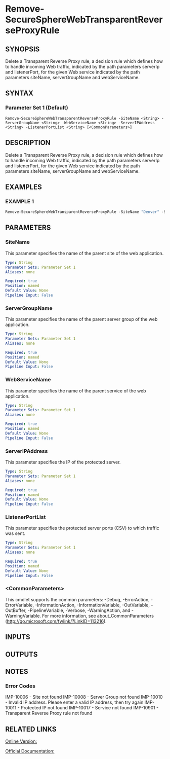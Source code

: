 ﻿# Remove-SecureSphereWebTransparentReverseProxyRule

## SYNOPSIS
Delete a Transparent Reverse Proxy rule, a decision rule which defines how to handle incoming Web traffic, indicated by the path parameters serverIp and listenerPort, for the given Web service indicated by the path parameters siteName, serverGroupName and webServiceName.

## SYNTAX

### Parameter Set 1 (Default)
```
Remove-SecureSphereWebTransparentReverseProxyRule -SiteName <String> -ServerGroupName <String> -WebServiceName <String> -ServerIPAddress <String> -ListenerPortList <String> [<CommonParameters>]
```

## DESCRIPTION
Delete a Transparent Reverse Proxy rule, a decision rule which defines how to handle incoming Web traffic, indicated by the path parameters serverIp and listenerPort, for the given Web service indicated by the path parameters siteName, serverGroupName and webServiceName.

## EXAMPLES

### EXAMPLE 1

```powershell
Remove-SecureSphereWebTransparentReverseProxyRule -SiteName "Denver" -ServerGroupName "HR-Prod" -WebServiceName "ODS-WebService" -ServerIPAddress "10.1.1.2" -ListenerPortList 80
```

## PARAMETERS

### SiteName
This parameter specifies the name of the parent site of the web application.

```yaml
Type: String
Parameter Sets: Parameter Set 1
Aliases: none

Required: true
Position: named
Default Value: None
Pipeline Input: False
```

### ServerGroupName
This parameter specifies the name of the parent server group of the web application.

```yaml
Type: String
Parameter Sets: Parameter Set 1
Aliases: none

Required: true
Position: named
Default Value: None
Pipeline Input: False
```

### WebServiceName
This parameter specifies the name of the parent service of the web application.

```yaml
Type: String
Parameter Sets: Parameter Set 1
Aliases: none

Required: true
Position: named
Default Value: None
Pipeline Input: False
```

### ServerIPAddress
This parameter specifies the IP of the protected server.

```yaml
Type: String
Parameter Sets: Parameter Set 1
Aliases: none

Required: true
Position: named
Default Value: None
Pipeline Input: False
```

### ListenerPortList
This parameter specifies the protected server ports (CSV) to which traffic was sent.

```yaml
Type: String
Parameter Sets: Parameter Set 1
Aliases: none

Required: true
Position: named
Default Value: None
Pipeline Input: False
```

### \<CommonParameters\>
This cmdlet supports the common parameters: -Debug, -ErrorAction, -ErrorVariable, -InformationAction, -InformationVariable, -OutVariable, -OutBuffer, -PipelineVariable, -Verbose, -WarningAction, and -WarningVariable. For more information, see about_CommonParameters (http://go.microsoft.com/fwlink/?LinkID=113216).

## INPUTS

## OUTPUTS

## NOTES

### Error Codes
IMP-10006 - Site not found
IMP-10008 - Server Group not found
IMP-10010 - Invalid IP address. Please enter a valid IP address, then try again
IMP-10011 - Protected IP not found
IMP-10017 - Service not found
IMP-10901 - Transparent Reverse Proxy rule not found

## RELATED LINKS

[Online Version:](https://github.com/akshinmustafayev/Documentation/MD)

[Official Documentation:](https://docs.imperva.com/bundle/v13.6-api-reference-guide/page/66805.htm)



